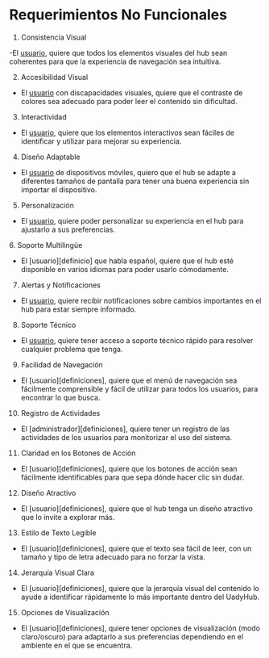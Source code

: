 # **Requerimientos No Funcionales**

1. Consistencia Visual
   
-El [usuario][definicion], quiere que todos los elementos visuales del hub sean coherentes para que la experiencia de navegación sea intuitiva.

[definicion]: https://github.com/Ozia112/Team-2-FSE-repo/blob/FIS-Project-Stage-1/B_task/Definition%20of%20users-clients%20(esp)1.1.md

2.   Accesibilidad Visual
   
-	El [usuario][definicion] con discapacidades visuales, quiere que el contraste de colores sea adecuado para poder leer el contenido sin dificultad.

3. Interactividad

-	El [usuario][definicion], quiere que los elementos interactivos sean fáciles de identificar y utilizar para mejorar su experiencia.

4. Diseño Adaptable
   
-	El [usuario][definicion] de dispositivos móviles, quiero que el hub se adapte a diferentes tamaños de pantalla para tener una buena experiencia sin importar el dispositivo.

5. Personalización
   
-	El [usuario][definicion], quiere poder personalizar su experiencia en el hub para ajustarlo a sus preferencias. 

⁠6. Soporte Multilingüe
 
-	El [usuario][definicio] que habla español, quiere que el hub esté disponible en varios idiomas para poder usarlo cómodamente.

7.  Alertas y Notificaciones
    
-	El [usuario][definicion], quiere recibir notificaciones sobre cambios importantes en el hub para estar siempre informado.

8.  Soporte Técnico

-	El [usuario][definicion], quiere tener acceso a soporte técnico rápido para resolver cualquier problema que tenga.

9. Facilidad de Navegación

-	El [usuario][definiciones], quiere que el menú de navegación sea fácilmente comprensible  y fácil de utilizar para todos los usuarios, para encontrar lo que busca.

10. Registro de Actividades
    
-	El [administrador][definiciones], quiere tener un registro de las actividades de los usuarios para monitorizar el uso del sistema.

11. Claridad en los Botones de Acción

-	El [usuario][definiciones], quiere que los botones de acción sean fácilmente identificables para que sepa dónde hacer clic sin dudar.

12. Diseño Atractivo
    
-	El [usuario][definiciones], quiere que el hub tenga un diseño atractivo que lo invite a explorar más.

13. Estilo de Texto Legible
    
-	El [usuario][definiciones], quiere que el texto sea fácil de leer, con un tamaño y tipo de letra adecuado para no forzar la vista.

14. Jerarquía Visual Clara
-	El [usuario][definiciones], quiere que la jerarquía visual del contenido lo ayude a identificar rápidamente lo más importante dentro del UadyHub.

15. Opciones de Visualización
    
-	El [usuario][definiciones], quiere tener opciones de visualización (modo claro/oscuro) para adaptarlo a sus preferencias dependiendo en el ambiente en el que se encuentra.




    







